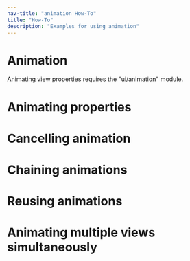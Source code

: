 ```yaml
---
nav-title: "animation How-To"
title: "How-To"
description: "Examples for using animation"
---
```

# Animation
Animating view properties requires the "ui/animation" module.
<snippet id='animation-require'/>

# Animating properties
<snippet id='animation-properties'/>

# Cancelling animation
<snippet id='animation-cancel'/>

# Chaining animations
<snippet id='animation-chaining'/>

# Reusing animations
<snippet id='animation-reusing'/>

# Animating multiple views simultaneously
<snippet id='animation-multiple-views'/>
